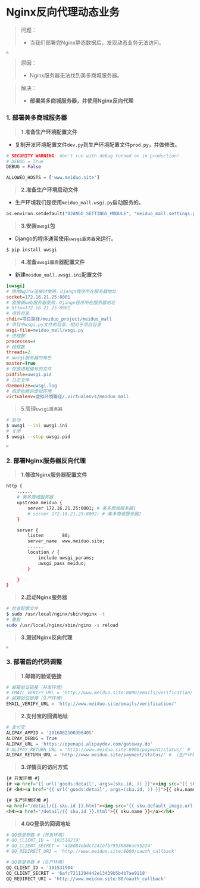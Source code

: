 # Nginx反向代理动态业务

> 问题：
> * 当我们部署完Nginx静态数据后，发现动态业务无法访问。

<img src="/deploy/images/03访问动态业务失败.png" style="zoom:40%">

> 原因：
> * Nginx服务器无法找到美多商城服务器。

> 解决：
> * **部署美多商城服务器，并使用Nginx反向代理**

### 1. 部署美多商城服务器

> **1.准备生产环境配置文件**

* 复制开发环境配置文件`dev.py`到生产环境配置文件`prod.py`，并做修改。

```python
# SECURITY WARNING: don't run with debug turned on in production!
# DEBUG = True
DEBUG = False

ALLOWED_HOSTS = ['www.meiduo.site']
```

> **2.准备生产环境启动文件**

* 生产环境我们是使用`meiduo_mall.wsgi.py`启动服务的。

```python
os.environ.setdefault("DJANGO_SETTINGS_MODULE", "meiduo_mall.settings.prod")
```

> **3.安装`uwsgi`包**

* Django的程序通常使用`uwsgi服务器`来运行。

```bash
$ pip install uwsgi
```

> **4.准备`uwsgi服务`器配置文件**

* 新建`meiduo_mall.uwsgi.ini`配置文件

```ini
[uwsgi]
# 使用Nginx连接时使用，Django程序所在服务器地址
socket=172.16.21.25:8001
# 直接做web服务器使用，Django程序所在服务器地址
# http=172.16.21.25:8001
# 项目目录
chdir=项目路径/meiduo_project/meiduo_mall
# 项目中wsgi.py文件的目录，相对于项目目录
wsgi-file=meiduo_mall/wsgi.py
# 进程数
processes=4
# 线程数
threads=2
# uwsgi服务器的角色
master=True
# 存放进程编号的文件
pidfile=uwsgi.pid
# 日志文件
daemonize=uwsgi.log
# 指定依赖的虚拟环境
virtualenv=虚拟环境路径/.virtualenvs/meiduo_mall
```

> 5.管理`uwsgi服务器`

```bash
# 启动
$ uwsgi --ini uwsgi.ini
# 关闭
$ uwsgi --stop uwsgi.pid
```

<img src="/deploy/images/04部署uwsgi服务器.png" style="zoom:40%">

### 2. 部署Nginx服务器反向代理

> **1.修改Nginx服务器配置文件**

```bash
http {
	......
	# 美多商城服务器
	upstream meiduo {
		server 172.16.21.25:8001; # 美多商城服务器1
		# server 172.16.21.25:8002; # 美多商城服务器2
	}

	server {
		listen       80;
		server_name  www.meiduo.site;
		......
		location / {
			include uwsgi_params;
			uwsgi_pass meiduo;
		}

	}
}
```

> **2.启动Nginx服务器**

```bash
# 检查配置文件
$ sudo /usr/local/nginx/sbin/nginx -t
# 重启
sudo /usr/local/nginx/sbin/nginx -s reload
```

> **3.测试Nginx反向代理**

<img src="/deploy/images/05测试Nginx反向代理.png" style="zoom:40%">

### 3. 部署后的代码调整

> **1.邮箱的验证链接**

```python
# 邮箱验证链接（开发环境）
# EMAIL_VERIFY_URL = 'http://www.meiduo.site:8000/emails/verification/'
# 邮箱验证链接（生产环境）
EMAIL_VERIFY_URL = 'http://www.meiduo.site/emails/verification/'
```

> **2.支付宝的回调地址**

```python
# 支付宝
ALIPAY_APPID = '2016082100308405'
ALIPAY_DEBUG = True
ALIPAY_URL = 'https://openapi.alipaydev.com/gateway.do'
# ALIPAY_RETURN_URL = 'http://www.meiduo.site:8000/payment/status/' # （开发环境）
ALIPAY_RETURN_URL = 'http://www.meiduo.site/payment/status/' # （生产环境）
```

> **3.详情页的访问方式**

```html
{# 开发环境 #}
{# <a href="{{ url('goods:detail', args=(sku.id, )) }}"><img src="{{ sku.default_image.url }}"></a> #}
{# <h4><a href="{{ url('goods:detail', args=(sku.id, )) }}">{{ sku.name }}</a></h4> #}

{# 生产环境环境 #}
<a href="/detail/{{ sku.id }}.html"><img src="{{ sku.default_image.url }}"></a>
<h4><a href="/detail/{{ sku.id }}.html">{{ sku.name }}</a></h4>
```

> **4.QQ登录的回调地址**

```python
# QQ登录参数 #（开发环境）
# QQ_CLIENT_ID = '101518219'
# QQ_CLIENT_SECRET = '418d84ebdc7241efb79536886ae95224'
# QQ_REDIRECT_URI = 'http://www.meiduo.site:8000/oauth_callback'

# QQ登录参数 #（生产环境）
QQ_CLIENT_ID = '101531904'
QQ_CLIENT_SECRET = '6afc7211294442e13439b5b4b7ae9118'
QQ_REDIRECT_URI = 'http://www.meiduo.site:80/oauth_callback'
```


